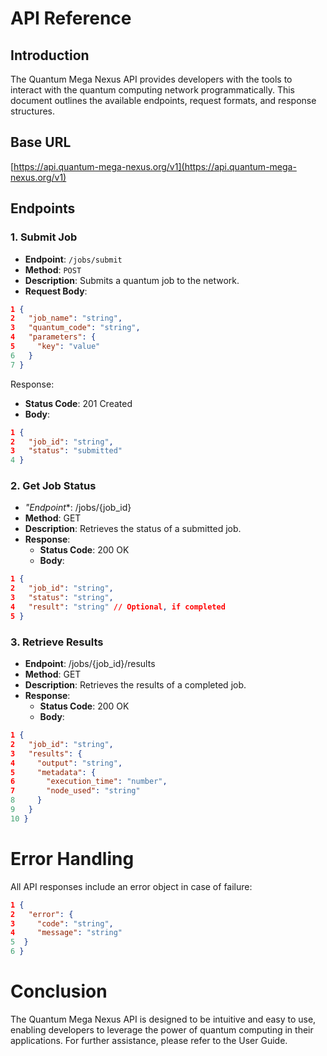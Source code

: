 # API Reference

## Introduction
The Quantum Mega Nexus API provides developers with the tools to interact with the quantum computing network programmatically. This document outlines the available endpoints, request formats, and response structures.

## Base URL

[https://api.quantum-mega-nexus.org/v1](https://api.quantum-mega-nexus.org/v1) 

## Endpoints

### 1. Submit Job
- **Endpoint**: `/jobs/submit`
- **Method**: `POST`
- **Description**: Submits a quantum job to the network.
- **Request Body**:

```json
1 {
2   "job_name": "string",
3   "quantum_code": "string",
4   "parameters": {
5     "key": "value"
6   }
7 }
```

Response:

- **Status Code**: 201 Created
- **Body**:

```json
1 {
2   "job_id": "string",
3   "status": "submitted"
4 }
```

### 2. Get Job Status
- *"Endpoint**: /jobs/{job_id}
- **Method**: GET
- **Description**: Retrieves the status of a submitted job.
- **Response**:
   - **Status Code**: 200 OK
   - **Body**:

```json
1 {
2   "job_id": "string",
3   "status": "string",
4   "result": "string" // Optional, if completed
5 }
```

### 3. Retrieve Results
- **Endpoint**: /jobs/{job_id}/results
- **Method**: GET
- **Description**: Retrieves the results of a completed job.
- **Response**:
   - **Status Code**: 200 OK
   - **Body**:

```json
1 {
2   "job_id": "string",
3   "results": {
4     "output": "string",
5     "metadata": {
6       "execution_time": "number",
7       "node_used": "string"
8     }
9   }
10 }
```

# Error Handling

All API responses include an error object in case of failure:

```json
1 {
2   "error": {
3     "code": "string",
4     "message": "string"
5  }
6 }
```

# Conclusion

The Quantum Mega Nexus API is designed to be intuitive and easy to use, enabling developers to leverage the power of quantum computing in their applications. For further assistance, please refer to the User Guide.


